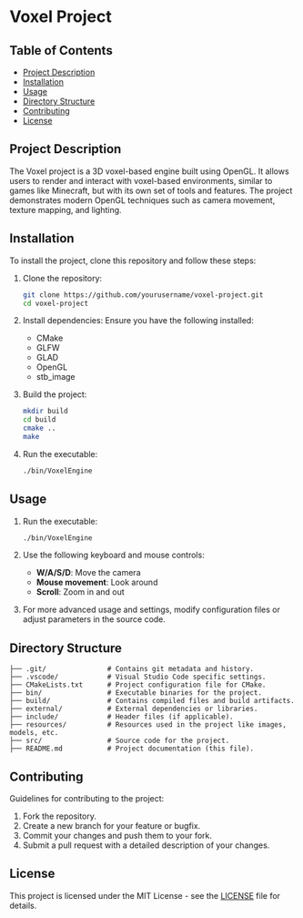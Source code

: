 # Voxel Project

## Table of Contents

- [Project Description](#project-description)
- [Installation](#installation)
- [Usage](#usage)
- [Directory Structure](#directory-structure)
- [Contributing](#contributing)
- [License](#license)

## Project Description

The Voxel project is a 3D voxel-based engine built using OpenGL. It allows users to render and interact with voxel-based environments, similar to games like Minecraft, but with its own set of tools and features. The project demonstrates modern OpenGL techniques such as camera movement, texture mapping, and lighting.

## Installation

To install the project, clone this repository and follow these steps:

1. Clone the repository:

   ```bash
   git clone https://github.com/yourusername/voxel-project.git
   cd voxel-project
   ```

2. Install dependencies:
   Ensure you have the following installed:

   - CMake
   - GLFW
   - GLAD
   - OpenGL
   - stb_image

3. Build the project:

   ```bash
   mkdir build
   cd build
   cmake ..
   make
   ```

4. Run the executable:
   ```bash
   ./bin/VoxelEngine
   ```

## Usage

1. Run the executable:

   ```bash
   ./bin/VoxelEngine
   ```

2. Use the following keyboard and mouse controls:

   - **W/A/S/D**: Move the camera
   - **Mouse movement**: Look around
   - **Scroll**: Zoom in and out

3. For more advanced usage and settings, modify configuration files or adjust parameters in the source code.

## Directory Structure

```plaintext
├── .git/               # Contains git metadata and history.
├── .vscode/            # Visual Studio Code specific settings.
├── CMakeLists.txt      # Project configuration file for CMake.
├── bin/                # Executable binaries for the project.
├── build/              # Contains compiled files and build artifacts.
├── external/           # External dependencies or libraries.
├── include/            # Header files (if applicable).
├── resources/          # Resources used in the project like images, models, etc.
├── src/                # Source code for the project.
├── README.md           # Project documentation (this file).
```

## Contributing

Guidelines for contributing to the project:

1. Fork the repository.
2. Create a new branch for your feature or bugfix.
3. Commit your changes and push them to your fork.
4. Submit a pull request with a detailed description of your changes.

## License

This project is licensed under the MIT License - see the [LICENSE](LICENSE) file for details.
